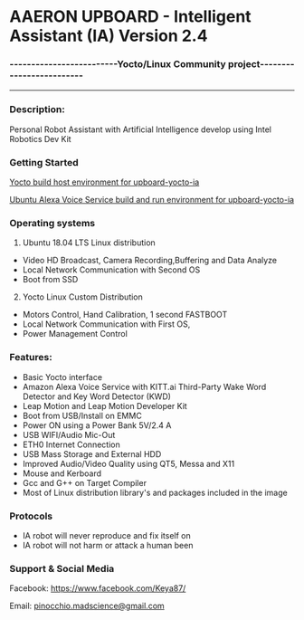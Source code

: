
# AAERON UPBOARD - Intelligent Assistant (IA) Version 2.4
### -------------------------Yocto/Linux Community project-------------------------

*************************************************************************
### Description:
Personal Robot Assistant with Artificial Intelligence develop using Intel Robotics Dev Kit

### Getting Started 

[Yocto build host environment for upboard-yocto-ia](https://github.com/pinocchio-mad-scrience/upboard-yocto-ia/blob/master/README-build.md)

[Ubuntu Alexa Voice Service build and run environment for upboard-yocto-ia](https://github.com/pinocchio-mad-scrience/upboard-yocto-ia/blob/master/ubuntu/avs_scripts/AVS_setup.txt)

### Operating systems

1. Ubuntu 18.04 LTS Linux distribution
- Video HD Broadcast, Camera Recording,Buffering and Data Analyze 
- Local Network Communication with Second OS 
- Boot from SSD
2. Yocto Linux Custom Distribution 
- Motors Control, Hand Calibration, 1 second FASTBOOT
- Local Network Communication with First OS, 
- Power Management Control

### Features:
- Basic Yocto interface
- Amazon Alexa Voice Service with KITT.ai Third-Party Wake Word Detector and Key Word Detector (KWD) 
- Leap Motion and Leap Motion Developer Kit
- Boot from USB/Install on EMMC
- Power ON using a Power Bank 5V/2.4 A
- USB WIFI/Audio Mic-Out
- ETH0 Internet Connection
- USB Mass Storage and External HDD 
- Improved Audio/Video Quality using QT5, Messa and X11
- Mouse and Kerboard
- Gcc and G++ on Target Compiler
- Most of Linux distribution library's and packages included in the image

### Protocols
- IA robot will never reproduce and fix itself on
- IA robot will not harm or attack a human been

### Support & Social Media
Facebook: https://www.facebook.com/Keya87/ 

Email: pinocchio.madscience@gmail.com

